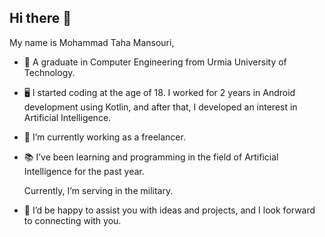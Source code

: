 ## Hi there 👋

My name is Mohammad Taha Mansouri,
- 📜 A graduate in Computer Engineering from Urmia University of Technology.
- 🖥️ I started coding at the age of 18. I worked for 2 years in Android development using Kotlin, and after that, I developed an interest in Artificial Intelligence.
- 🔭 I’m currently working as a freelancer.
- 📚  I’ve been learning and programming in the field of Artificial Intelligence for the past year.

  Currently, I’m serving in the military.
-  🤝 I’d be happy to assist you with ideas and projects, and I look forward to connecting with you.
<!--
**tahalabs/tahalabs** is a ✨ _special_ ✨ repository because its `README.md` (this file) appears on your GitHub profile.

Here are some ideas to get you started:

- 🔭 I’m currently working on ...
- 🌱 I’m currently learning ...
- 👯 I’m looking to collaborate on ...
- 🤔 I’m looking for help with ...
- 💬 Ask me about ...
- 📫 How to reach me: ...
- 😄 Pronouns: ...
- ⚡ Fun fact: ...
-->
